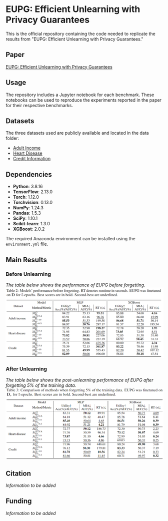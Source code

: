 # EUPG: Efficient Unlearning with Privacy Guarantees

This is the official repository containing the code needed to replicate the results from "EUPG: Efficient Unlearning with Privacy Guarantees."

## Paper

[EUPG: Efficient Unlearning with Privacy Guarantees]()

## Usage

The repository includes a Jupyter notebook for each benchmark. These notebooks can be used to reproduce the experiments reported in the paper for their respective benchmarks.

## Datasets

The three datasets used are publicly available and located in the data folder:
- [Adult Income](https://archive.ics.uci.edu/ml/datasets/Adult)
- [Heart Disease](https://www.kaggle.com/sulianova/cardiovascular-disease-dataset)
- [Credit Information](https://www.kaggle.com/c/GiveMeSomeCredit)

## Dependencies

- **Python**: 3.8.16
- **TensorFlow**: 2.13.0
- **Torch**: 1.12.0
- **Torchvision**: 0.13.0
- **NumPy**: 1.24.3
- **Pandas**: 1.5.3
- **SciPy**: 1.10.1
- **Scikit-learn**: 1.3.0
- **XGBoost**: 2.0.2

The required Anaconda environment can be installed using the `environment.yml` file.

## Main Results

### Before Unlearning

*The table below shows the performance of EUPG before forgetting.*  
![EUPG performance before unlearning](figures/before_ul.png)

### After Unlearning

*The table below shows the post-unlearning performance of EUPG after forgetting 5% of the training data.*  
![EUPG performance after unlearning](figures/after_ul.png)

## Citation

*Information to be added*

## Funding

*Information to be added*

